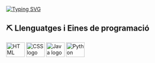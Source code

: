 <div align="left">
  <p><a href="https://git.io/typing-svg"> <img src="https://readme-typing-svg.herokuapp.com/?color=ffffff&size=35&center=true&vCenter=true&width=1000&lines=¡Bienvenido/a+a+mi+perfil+de+GitHub!;" alt="Typing SVG"></a></p>
</div>

<h2>⛏️ Llenguatges i Eines de programació</h2>
<div>
  <img src="https://skillicons.dev/icons?i=html" width="50" height="40" alt="HTML logo" />
  <img src="https://skillicons.dev/icons?i=css" width="50" height="40" alt="CSS logo" />
  <img src="https://skillicons.dev/icons?i=java" width="50" height="40" alt="Java logo" />
  <img src="https://skillicons.dev/icons?i=python" width="50" height="40" alt="Python logo" />
</div>
